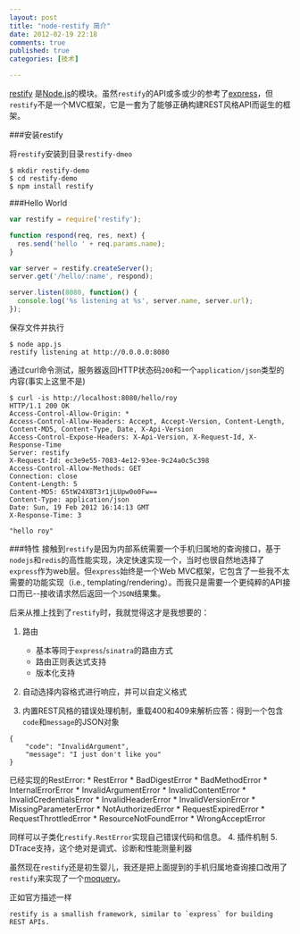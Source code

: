 ```yaml
---
layout: post
title: "node-restify 简介"
date: 2012-02-19 22:18
comments: true
published: true
categories: [技术]

---
```


[restify](https://github.com/mcavage/node-restify) 是[Node.js](http://nodejs.org)的模块。虽然`restify`的API或多或少的参考了[express](http://expressjs.com/)，但`restify`不是一个MVC框架，它是一套为了能够正确构建REST风格API而诞生的框架。

###安装restify

将`restify`安装到目录`restify-dmeo`
```
$ mkdir restify-demo
$ cd restify-demo
$ npm install restify
```

###Hello World

```javascript app.js
var restify = require('restify');

function respond(req, res, next) {
  res.send('hello ' + req.params.name);
}

var server = restify.createServer();
server.get('/hello/:name', respond);

server.listen(8080, function() {
  console.log('%s listening at %s', server.name, server.url);
});
```

保存文件并执行

```
$ node app.js
restify listening at http://0.0.0.0:8080
```
通过curl命令测试，服务器返回HTTP状态码`200`和一个`application/json`类型的内容(事实上这里不是)
```
$ curl -is http://localhost:8080/hello/roy
HTTP/1.1 200 OK
Access-Control-Allow-Origin: *
Access-Control-Allow-Headers: Accept, Accept-Version, Content-Length, Content-MD5, Content-Type, Date, X-Api-Version
Access-Control-Expose-Headers: X-Api-Version, X-Request-Id, X-Response-Time
Server: restify
X-Request-Id: ec3e9e55-7083-4e12-93ee-9c24a0c5c398
Access-Control-Allow-Methods: GET
Connection: close
Content-Length: 5
Content-MD5: 65tW24XBT3r1jLUpw0o0Fw==
Content-Type: application/json
Date: Sun, 19 Feb 2012 16:14:13 GMT
X-Response-Time: 3

"hello roy"
```

###特性
接触到`restify`是因为内部系统需要一个手机归属地的查询接口，基于`nodejs`和`redis`的高性能实现，决定快速实现一个，当时也很自然地选择了`express`作为web层。但`express`始终是一个Web MVC框架，它包含了一些我不太需要的功能实现（i.e., templating/rendering）。而我只是需要一个更纯粹的API接口而已--接收请求然后返回一个`JSON`结果集。

后来从推上找到了`restify`时，我就觉得这才是我想要的：

1. 路由

	* 基本等同于`express`/`sinatra`的路由方式
	* 路由正则表达式支持
	* 版本化支持

2. 自动选择内容格式进行响应，并可以自定义格式
3. 内置REST风格的错误处理机制，重载400和409来解析应答：得到一个包含`code`和`message`的JSON对象
```
{
  	"code": "InvalidArgument",
  	"message": "I just don't like you"
}	
```

已经实现的RestError:
	* RestError
	* BadDigestError
	* BadMethodError
	* InternalErrorError
	* InvalidArgumentError
	* InvalidContentError
	* InvalidCredentialsError
	* InvalidHeaderError
	* InvalidVersionError
	* MissingParameterError
	* NotAuthorizedError
	* RequestExpiredError
	* RequestThrottledError
	* ResourceNotFoundError
	* WrongAcceptError

同样可以子类化`restify.RestError`实现自己错误代码和信息。
4. 插件机制
5. DTrace支持，这个绝对是调式、诊断和性能测量利器

虽然现在`restify`还是初生婴儿，我还是把上面提到的手机归属地查询接口改用了`restify`来实现了一个[moquery](https://github.com/roymax/moquery)。

正如官方描述一样
	
	restify is a smallish framework, similar to `express` for building REST APIs. 

